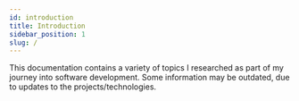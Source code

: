 ```yaml
---
id: introduction
title: Introduction
sidebar_position: 1
slug: /
---
```


This documentation contains a variety of topics I researched as part of my journey into software development.
Some information may be outdated, due to updates to the projects/technologies.
